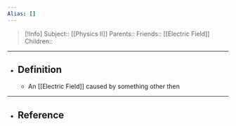 ```yaml
---
Alias: []
---
```

> [!Info]
> Subject:: [[Physics II]]
> Parents:: 
> Friends:: [[Electric Field]]
> Children:: 
---
- ## Definition
	- An [[Electric Field]] caused by something other then 
---
- ## Reference